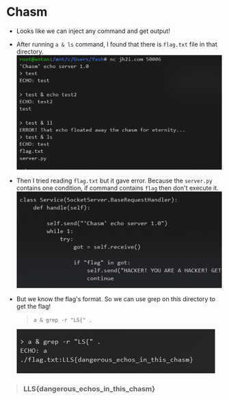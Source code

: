 # Chasm

* Looks like we can inject any command and get output!
* After running `a & ls` command, I found that there is `flag.txt` file in that directory.
    ![RCE](1.png)

* Then I tried reading `flag.txt` but it gave error. Because the `server.py` contains one condition, if command contains `flag` then don't execute it.  
    ![Flag](2.png)

* But we know the flag's format. So we can use grep on this directory to get the flag!
    > `a & grep -r "LS{" .`
    
    ![Flag](3.png)
<!-- 
    * Output  
    ```
    ECHO: a  
    ./flag.txt:LLS{dangerous_echos_in_this_chasm}
    ``` -->
    
> ### LLS{dangerous_echos_in_this_chasm}